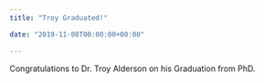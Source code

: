 ```yaml
---
title: "Troy Graduated!"

date: "2019-11-08T00:00:00+00:00"

---
```


Congratulations to Dr. Troy Alderson on his Graduation from PhD. 
